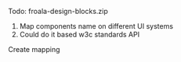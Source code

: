 Todo:
froala-design-blocks.zip
1. Map components name on different UI systems
2. Could do it based w3c standards API

Create mapping
